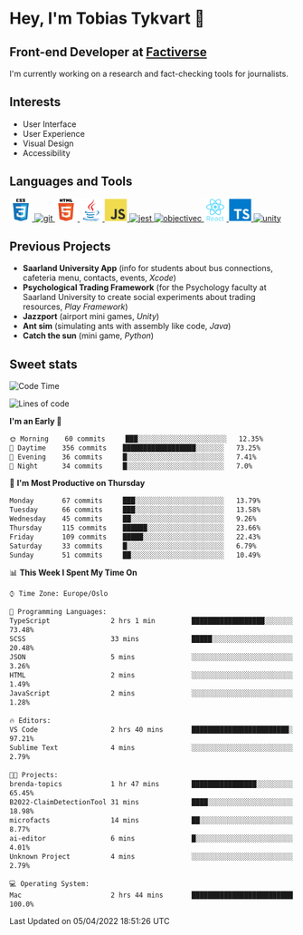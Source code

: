 # Hey, I'm Tobias Tykvart 🦉
## Front-end Developer at [Factiverse](https://www.factiverse.no/)

I'm currently working on a research and fact-checking tools for journalists.

## Interests

- User Interface
- User Experience
- Visual Design
- Accessibility

## Languages and Tools
<p align="left"> <a href="https://www.w3schools.com/css/" target="_blank" rel="noreferrer"> <img src="https://raw.githubusercontent.com/devicons/devicon/master/icons/css3/css3-original-wordmark.svg" alt="css3" width="40" height="40"/> </a> <a href="https://git-scm.com/" target="_blank" rel="noreferrer"> <img src="https://www.vectorlogo.zone/logos/git-scm/git-scm-icon.svg" alt="git" width="40" height="40"/> </a> <a href="https://www.w3.org/html/" target="_blank" rel="noreferrer"> <img src="https://raw.githubusercontent.com/devicons/devicon/master/icons/html5/html5-original-wordmark.svg" alt="html5" width="40" height="40"/> </a> <a href="https://www.java.com" target="_blank" rel="noreferrer"> <img src="https://raw.githubusercontent.com/devicons/devicon/master/icons/java/java-original.svg" alt="java" width="40" height="40"/> </a> <a href="https://developer.mozilla.org/en-US/docs/Web/JavaScript" target="_blank" rel="noreferrer"> <img src="https://raw.githubusercontent.com/devicons/devicon/master/icons/javascript/javascript-original.svg" alt="javascript" width="40" height="40"/> </a> <a href="https://jestjs.io" target="_blank" rel="noreferrer"> <img src="https://www.vectorlogo.zone/logos/jestjsio/jestjsio-icon.svg" alt="jest" width="40" height="40"/> </a> <a href="https://developer.apple.com/library/archive/documentation/Cocoa/Conceptual/ProgrammingWithObjectiveC/Introduction/Introduction.html" target="_blank" rel="noreferrer"> <img src="https://www.vectorlogo.zone/logos/apple_objectivec/apple_objectivec-icon.svg" alt="objectivec" width="40" height="40"/> </a> <a href="https://reactjs.org/" target="_blank" rel="noreferrer"> <img src="https://raw.githubusercontent.com/devicons/devicon/master/icons/react/react-original-wordmark.svg" alt="react" width="40" height="40"/> </a> <a href="https://www.typescriptlang.org/" target="_blank" rel="noreferrer"> <img src="https://raw.githubusercontent.com/devicons/devicon/master/icons/typescript/typescript-original.svg" alt="typescript" width="40" height="40"/> </a> <a href="https://unity.com/" target="_blank" rel="noreferrer"> <img src="https://www.vectorlogo.zone/logos/unity3d/unity3d-icon.svg" alt="unity" width="40" height="40"/> </a> </p>

## Previous Projects

- **Saarland University App** (info for students about bus connections, cafeteria menu, contacts, events, *Xcode*)
- **Psychological Trading Framework** (for the Psychology faculty at Saarland University to create social experiments about trading resources, *Play Framework*)
- **Jazzport** (airport mini games, *Unity*)
- **Ant sim** (simulating ants with assembly like code, *Java*)
- **Catch the sun** (mini game, *Python*)

## Sweet stats

<!--START_SECTION:waka-->
![Code Time](http://img.shields.io/badge/Code%20Time-2%20hrs%2044%20mins-blue)

![Lines of code](https://img.shields.io/badge/From%20Hello%20World%20I%27ve%20Written-10%20Thousand%20lines%20of%20code-blue)

**I'm an Early 🐤** 

```text
🌞 Morning    60 commits     ███░░░░░░░░░░░░░░░░░░░░░░   12.35% 
🌆 Daytime    356 commits    ██████████████████░░░░░░░   73.25% 
🌃 Evening    36 commits     █░░░░░░░░░░░░░░░░░░░░░░░░   7.41% 
🌙 Night      34 commits     █░░░░░░░░░░░░░░░░░░░░░░░░   7.0%

```
📅 **I'm Most Productive on Thursday** 

```text
Monday       67 commits     ███░░░░░░░░░░░░░░░░░░░░░░   13.79% 
Tuesday      66 commits     ███░░░░░░░░░░░░░░░░░░░░░░   13.58% 
Wednesday    45 commits     ██░░░░░░░░░░░░░░░░░░░░░░░   9.26% 
Thursday     115 commits    ██████░░░░░░░░░░░░░░░░░░░   23.66% 
Friday       109 commits    █████░░░░░░░░░░░░░░░░░░░░   22.43% 
Saturday     33 commits     █░░░░░░░░░░░░░░░░░░░░░░░░   6.79% 
Sunday       51 commits     ██░░░░░░░░░░░░░░░░░░░░░░░   10.49%

```


📊 **This Week I Spent My Time On** 

```text
⌚︎ Time Zone: Europe/Oslo

💬 Programming Languages: 
TypeScript               2 hrs 1 min         ██████████████████░░░░░░░   73.48% 
SCSS                     33 mins             █████░░░░░░░░░░░░░░░░░░░░   20.48% 
JSON                     5 mins              ░░░░░░░░░░░░░░░░░░░░░░░░░   3.26% 
HTML                     2 mins              ░░░░░░░░░░░░░░░░░░░░░░░░░   1.49% 
JavaScript               2 mins              ░░░░░░░░░░░░░░░░░░░░░░░░░   1.28%

🔥 Editors: 
VS Code                  2 hrs 40 mins       ████████████████████████░   97.21% 
Sublime Text             4 mins              ░░░░░░░░░░░░░░░░░░░░░░░░░   2.79%

🐱‍💻 Projects: 
brenda-topics            1 hr 47 mins        ████████████████░░░░░░░░░   65.45% 
B2022-ClaimDetectionTool 31 mins             ████░░░░░░░░░░░░░░░░░░░░░   18.98% 
microfacts               14 mins             ██░░░░░░░░░░░░░░░░░░░░░░░   8.77% 
ai-editor                6 mins              █░░░░░░░░░░░░░░░░░░░░░░░░   4.01% 
Unknown Project          4 mins              ░░░░░░░░░░░░░░░░░░░░░░░░░   2.79%

💻 Operating System: 
Mac                      2 hrs 44 mins       █████████████████████████   100.0%

```


 Last Updated on 05/04/2022 18:51:26 UTC
<!--END_SECTION:waka-->
